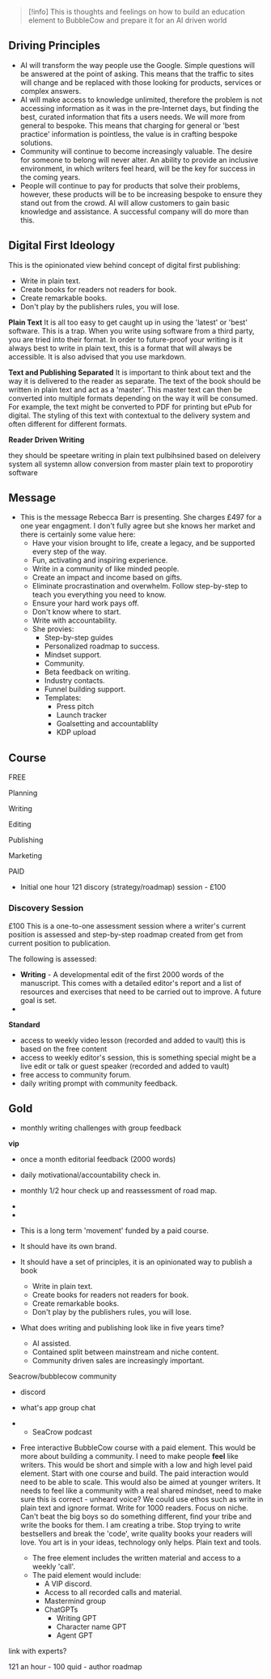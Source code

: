 > [!info] 
> This is thoughts and feelings on how to build an education element to BubbleCow and prepare it for an AI driven world

## Driving Principles

- AI will transform the way people use the Google. Simple questions will be answered at the point of asking. This means that the traffic to sites will change and be replaced with those looking for products, services or complex answers. 
- AI will make access to knowledge unlimited, therefore the problem is not accessing information as it was in the pre-Internet days, but finding the best, curated information that fits a users needs. We will more from general to bespoke. This means that charging for general or 'best practice' information is pointless, the value is in crafting bespoke solutions. 
- Community will continue to become increasingly valuable. The desire for someone to belong will never alter. An ability to provide an inclusive environment, in which writers feel heard, will be the key for success in the coming years. 
- People will continue to pay for products that solve their problems, however, these products will be to be increasing bespoke to ensure they stand out from the crowd. AI will allow customers to gain basic knowledge and assistance. A successful company will do more than this. 


## Digital First Ideology
This is the opinionated view behind concept of digital first publishing:

- Write in plain text.
- Create books for readers not readers for book.
- Create remarkable books.
- Don't play by the publishers rules, you will lose.

**Plain Text**
It is all too easy to get caught up in using the 'latest' or 'best' software. This is a trap. When you write using software from a third party, you are tried into their format. In order to future-proof your writing is it always best to write in plain text, this is a format that will always be accessible. It is also advised that you use markdown. 

**Text and Publishing Separated**
It is important to think about text and the way it is delivered to the reader as separate. The text of the book should be written in plain text and act as a 'master'. This master text can then be converted into multiple formats depending on the way it will be consumed. For example, the text might be converted to PDF for printing but ePub for digital. The styling of this text with contextual to the delivery system and often different for different formats. 

**Reader Driven Writing**


they should be speetare
writing in plain text
pulbihsined based on deleivery system
all systemn allow conversion from master plain text to proporotiry software
## Message

- This is the message Rebecca Barr is presenting. She charges £497 for a one year engagment. I don't fully agree but she knows her market and there is certainly some value here:
	- Have your vision brought to life, create a legacy, and be supported every step of the way.
	- Fun, activating and inspiring experience.
	- Write in a community of like minded people. 
	- Create an impact and income based on gifts. 
	- Eliminate procrastination and overwhelm. Follow step-by-step to teach you everything you need to know. 
	- Ensure your hard work pays off. 
	- Don't know where to start.
	- Write with accountability. 
	- She provies:
		- Step-by-step guides
		- Personalized roadmap to success.
		- Mindset support. 
		- Community. 
		- Beta feedback on writing. 
		- Industry contacts.
		- Funnel building support.
		- Templates:
			- Press pitch
			- Launch tracker
			- Goalsetting and accountablilty
			- KDP upload


## Course

FREE

Planning 

Writing 

Editing 

Publishing 

Marketing


PAID

-  Initial one hour 121 discory (strategy/roadmap) session - £100
### Discovery Session
£100
This is a one-to-one assessment session where a writer's current position is assessed and step-by-step roadmap created from get from current position to publication. 

The following is assessed:
- **Writing** - A developmental edit of the first 2000 words of the manuscript. This comes with a detailed editor's report and a list of resources and exercises that need to be carried out to improve. A future goal is set. 
- 


**Standard** 
- access to weekly video lesson (recorded and added to vault) this is based on the free content
- access to weekly editor's session, this is something special might be a live edit or talk or guest speaker (recorded and added to vault)
- free access to community forum.
- daily writing prompt with community feedback.

**Gold**
- 
- monthly writing challenges with group feedback

**vip**
-  once a month editorial feedback (2000 words)
- daily motivational/accountability check in.
- monthly 1/2 hour check up and reassessment of road map. 






- 
- 



- This is a long term 'movement' funded by a paid course. 
- It should have its own brand. 
- It should have a set of principles, it is an opinionated way to publish a book
	- Write in plain text.
	- Create books for readers not readers for book.
	- Create remarkable books.
	- Don't play by the publishers rules, you will lose.

- What does writing and publishing look like in five years time?
	- AI assisted.
	- Contained split between mainstream and niche content. 
	- Community driven sales are increasingly important. 

Seacrow/bubblecow community
- discord 
- what's app group chat
- - SeaCrow podcast

- Free interactive BubbleCow course with a paid element. This would be more about building a community. I need to make people **feel** like writers.  This would be short and simple with a low and high level paid element. Start with one course and build. The paid interaction would need to be able to scale. This would also be aimed at younger writers. It needs to feel like a community with a real shared mindset, need to make sure this is correct - unheard voice? We could use ethos such as write in plain text and ignore format. Write for 1000 readers. Focus on niche. Can't beat the big boys so do something different,  find your tribe and write the books for them. I am creating a tribe. Stop trying to write bestsellers and break the 'code', write quality books your readers will love. You art is in your ideas, technology only helps. Plain text and tools.
	- The free element includes the written material and access to a weekly 'call'. 
	- The paid element would include:
		- A VIP discord.
		- Access  to all recorded calls and material. 
		- Mastermind group
		- ChatGPTs
			- Writing GPT
			- Character name GPT
			- Agent GPT

link with experts? 

121 an hour - 100 quid - author roadmap